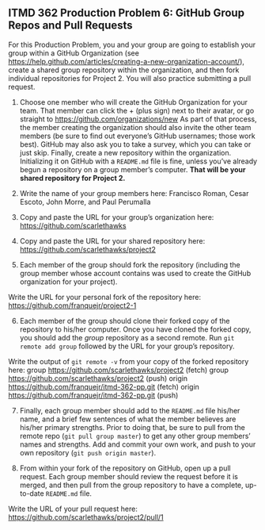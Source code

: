 ## ITMD 362 Production Problem 6: GitHub Group Repos and Pull Requests

For this Production Problem, you and your group are going to establish your group within a GitHub Organization (see https://help.github.com/articles/creating-a-new-organization-account/), create a shared group repository within the organization, and then fork individual repositories for Project 2. You will also practice submitting a pull request.

1. Choose one member who will create the GitHub Organization for your team. That member can click the + (plus sign) next to their avatar, or go straight to https://github.com/organizations/new As part of that process, the member creating the organization should also invite the other team members (be sure to find out everyone’s GitHub usernames; those work best). GitHub may also ask you to take a survey, which you can take or just skip. Finally, create a new repository within the organization. Initializing it on GitHub with a `README.md` file is fine, unless you’ve already begun a repository on a group member’s computer. **That will be your shared repository for Project 2.**

2. Write the name of your group members here: Francisco Roman, Cesar Escoto, John Morre, and Paul Perumalla

3. Copy and paste the URL for your group’s organization here:  https://github.com/scarlethawks

4. Copy and paste the URL for your shared repository here: https://github.com/scarlethawks/project2

5. Each member of the group should fork the repository (including the group member whose account contains was used to create the GitHub organization for your project).

Write the URL for your personal fork of the repository here:   https://github.com/franquejr/project2-1

6. Each member of the group should clone their forked copy of the repository to his/her computer. Once you have cloned the forked copy, you should add the *group* repository as a second remote. Run `git remote add group` followed by the URL for your group’s repository.

Write the output of `git remote -v` from your copy of the forked repository here:
group	https://github.com/scarlethawks/project2 (fetch)
group	https://github.com/scarlethawks/project2 (push)
origin	https://github.com/franquejr/itmd-362-pp.git (fetch)
origin	https://github.com/franquejr/itmd-362-pp.git (push)

7. Finally, each group member should add to the `README.md` file his/her name, and a brief few sentences of what the member believes are his/her primary strengths. Prior to doing that, be sure to pull from the remote repo (`git pull group master`) to get any other group members’ names and strengths. Add and commit your own work, and push to your own repository (`git push origin master`).

8. From within your fork of the repository on GitHub, open up a pull request. Each group member should review the request before it is merged, and then pull from the group repository to have a complete, up-to-date `README.md` file.

Write the URL of your pull request here: https://github.com/scarlethawks/project2/pull/1
